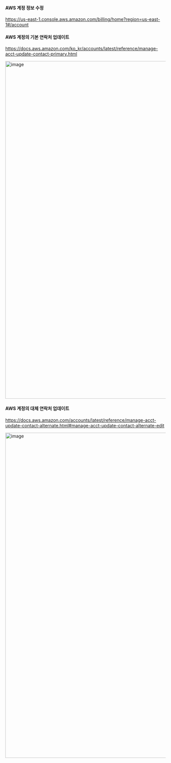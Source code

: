 #### AWS 계정 정보 수정
https://us-east-1.console.aws.amazon.com/billing/home?region=us-east-1#/account


#### AWS 계정의 기본 연락처 업데이트
https://docs.aws.amazon.com/ko_kr/accounts/latest/reference/manage-acct-update-contact-primary.html

<img width="1062" alt="image" src="https://github.com/user-attachments/assets/b0cfec89-ab39-4566-b7fd-d24a8e20684f" />


#### AWS 계정의 대체 연락처 업데이트
https://docs.aws.amazon.com/accounts/latest/reference/manage-acct-update-contact-alternate.html#manage-acct-update-contact-alternate-edit

<img width="1023" alt="image" src="https://github.com/user-attachments/assets/b17df61b-2a21-4665-a9cf-168486d8d569" />
